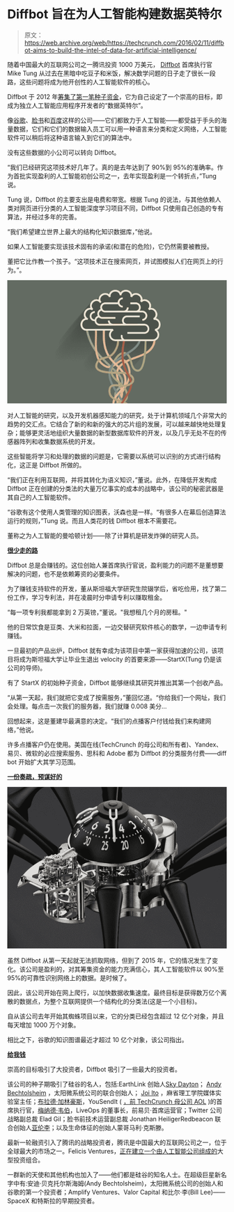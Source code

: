 # Diffbot 旨在为人工智能构建数据英特尔 

> 原文：<https://web.archive.org/web/https://techcrunch.com/2016/02/11/diffbot-aims-to-build-the-intel-of-data-for-artificial-intelligence/>

随着中国最大的互联网公司之一腾讯投资 1000 万美元， [Diffbot](https://web.archive.org/web/20230206005221/http://www.diffbot.com/) 首席执行官 Mike Tung 从过去在黑暗中吃豆子和米饭，解决数学问题的日子走了很长一段路，这些问题将成为他开创性的人工智能软件的核心。

Diffbot 于 2012 年[筹集了第一笔种子资金](https://web.archive.org/web/20230206005221/https://techcrunch.com/2012/05/31/diffbot-raises-2-million-seed-round-for-web-content-extraction-technology/)，它为自己设定了一个崇高的目标，即成为独立人工智能应用程序开发者的“数据英特尔”。

像[谷歌](https://web.archive.org/web/20230206005221/http://www.wired.com/2016/01/in-a-huge-breakthrough-googles-ai-beats-a-top-player-at-the-game-of-go/)、[脸书](https://web.archive.org/web/20230206005221/https://research.facebook.com/ai)和[百度](https://web.archive.org/web/20230206005221/https://www.technologyreview.com/s/545486/chinas-baidu-releases-its-ai-code/)这样的公司——它们都致力于人工智能——都受益于手头的海量数据，它们和它们的数据输入员工可以用一种语言来分类和定义网络，人工智能软件可以稍后将这种语言输入到它们的算法中。

没有这些数据的小公司可以转向 Diffbot。

“我们已经研究这项技术好几年了。真的是去年达到了 90%到 95%的准确率。作为首批实现盈利的人工智能初创公司之一，去年实现盈利是一个转折点，”Tung 说。

Tung 说，Diffbot 的主要支出是电费和带宽。根据 Tung 的说法，与其他依赖人类对网页进行分类的人工智能深度学习项目不同，Diffbot 只使用自己创造的专有算法，并经过多年的完善。

“我们希望建立世界上最大的结构化知识数据库，”他说。

如果人工智能要实现该技术固有的承诺(和潜在的危险)，它仍然需要被教授。

董把它比作教一个孩子。“这项技术正在搜索网页，并试图模拟人们在网页上的行为。”。

![shutterstock_228897490](img/9973afea025b7f57042042212ee807cf.png)

对人工智能的研究，以及开发机器感知能力的研究，处于计算机领域几个非常大的趋势的交汇点。它结合了新的和新的强大的芯片组的发展，可以越来越快地处理复杂；能够更灵活地组织大量数据的新型数据库软件的开发，以及几乎无处不在的传感器阵列和收集数据系统的开发。

这些智能将学习和处理的数据的问题是，它需要以系统可以识别的方式进行结构化，这正是 Diffbot 所做的。

“我们正在利用互联网，并将其转化为语义知识，”董说。此外，在降低开发构成 Diffbot 正在创建的分类法的大量万亿事实的成本的战略中，该公司的秘密武器是其自己的人工智能软件。

“谷歌有这个使用人类管理的知识图表，沃森也是一样。“有很多人在幕后创造算法运行的规则，”Tung 说。而且人类花的钱 Diffbot 根本不需要花。

董称之为人工智能的曼哈顿计划——除了计算机是研发炸弹的研究人员。

**[很少走的路](https://web.archive.org/web/20230206005221/http://www.poetryfoundation.org/poem/173536)**

Diffbot 总是会赚钱的。这位创始人兼首席执行官说，盈利能力的问题不是董想要解决的问题，也不是依赖筹资的必要条件。

为了赚钱支持软件的开发，董从斯坦福大学研究生院辍学后，省吃俭用，找了第二份工作，学习专利法，并在凌晨时分申请专利以赚取租金。

“每一项专利我都能拿到 2 万英镑，”董说。"我想租几个月的房租。"

他的日常饮食是豆类、大米和拉面，一边交替研究软件核心的数学，一边申请专利赚钱。

一旦最初的产品出炉，Diffbot 就有幸成为该项目中第一家获得加速的公司，该项目将成为斯坦福大学让毕业生退出 velocity 的首要来源——StartX(Tung 仍是该公司的导师)。

有了 StartX 的初始种子资金，Diffbot 能够继续其研究并推出其第一个创收产品。

“从第一天起，我们就把它变成了按需服务，”董回忆道。“你给我们一个网址，我们会处理。每点击一次我们的服务器，我们就赚 0.008 美分…

回想起来，这是董建华最满意的决定。“我们的点播客户付钱给我们来构建网络，”他说。

许多点播客户仍在使用。美国在线(TechCrunch 的母公司和所有者)、Yandex、易贝、微软的必应搜索服务、思科和 Adobe 都为 Diffbot 的分类服务付费——diff bot 开始扩大其学习范围。

**[一份奏疏，预谋好的](https://web.archive.org/web/20230206005221/http://hellopoetry.com/poem/10238/the-spiders-web/)**

![MBF-Arachnophobia-Spider-Table-Clock-aBlogtoWatch-3](img/6f39d5978811d4b447bd8b905754ba1f.png)

虽然 Diffbot 从第一天起就无法抓取网络，但到了 2015 年，它的情况发生了变化。该公司是盈利的，对其筹集资金的能力充满信心，其人工智能软件以 90%至 95%的可靠性识别网络上的数据。是时候了。

因此，该公司开始在网上爬行，以加快数据收集速度。最终目标是获得数万亿个离散的数据点，为整个互联网提供一个结构化的分类法(这是一个小目标)。

自从该公司去年开始其蜘蛛项目以来，它的分类已经包含超过 12 亿个对象，并且每天增加 1000 万个对象。

相比之下，谷歌的知识图谱最近才超过 10 亿个对象，该公司指出。

**[给我钱](https://web.archive.org/web/20230206005221/https://www.youtube.com/watch?v=cpbbuaIA3Ds)**

崇高的目标吸引了大投资者，Diffbot 吸引了一些最大的投资者。

该公司的种子期吸引了硅谷的名人，包括:EarthLink 创始人[Sky Dayton](https://web.archive.org/web/20230206005221/http://www.crunchbase.com/person/sky-dayton)； [Andy Bechtolsheim](https://web.archive.org/web/20230206005221/http://www.crunchbase.com/person/andy-bechtolsheim) ，太阳微系统公司的联合创始人； [Joi Ito](https://web.archive.org/web/20230206005221/http://www.crunchbase.com/person/joi-ito) ，麻省理工学院媒体实验室主任；[布拉德·加林豪斯](https://web.archive.org/web/20230206005221/http://www.crunchbase.com/person/brad-garlinghouse)，YouSendIt ( [，前 TechCrunch 母公司 AOL](https://web.archive.org/web/20230206005221/https://techcrunch.com/2012/05/15/brad-garlinghouse-becomes-ceo-of-booming-file-sharing-site-yousendit/) )的首席执行官，[梅纳德·韦伯](https://web.archive.org/web/20230206005221/http://www.crunchbase.com/person/maynard-webb)，LiveOps 的董事长，前易贝·首席运营官；Twitter 公司战略副总裁 Elad Gil；脸书前技术运营副总裁 Jonathan HeiligerRedbeacon 联合创始人[亚伦李](https://web.archive.org/web/20230206005221/http://www.crunchbase.com/person/aaron-lee)；以及生命体征的创始人蒙哥马利·克斯滕。

最新一轮融资引入了腾讯的战略投资者，腾讯是中国最大的互联网公司之一，位于全球最大的市场之一。Felicis Ventures，[正在建立一个由人工智能公司组成的](https://web.archive.org/web/20230206005221/http://www.felicis.com/portfolio/)大型投资组合。

一群新的天使和其他机构也加入了——他们都是硅谷的知名人士。在超级巨星新名字中有:安迪·贝克托尔斯海姆(Andy Bechtolsheim)，太阳微系统公司的创始人和谷歌的第一个投资者；Amplify Ventures、Valor Capital 和比尔·李(Bill Lee)——SpaceX 和特斯拉的早期投资者。